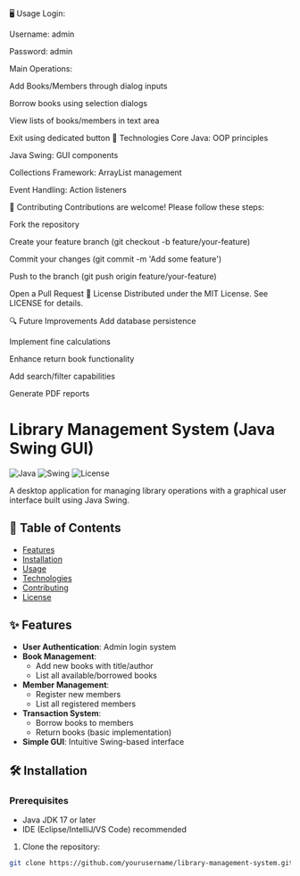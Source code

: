 🖥️ Usage
Login:

Username: admin

Password: admin

Main Operations:

Add Books/Members through dialog inputs

Borrow books using selection dialogs

View lists of books/members in text area

Exit using dedicated button
🧰 Technologies
Core Java: OOP principles

Java Swing: GUI components

Collections Framework: ArrayList management

Event Handling: Action listeners

🤝 Contributing
Contributions are welcome! Please follow these steps:

Fork the repository

Create your feature branch (git checkout -b feature/your-feature)

Commit your changes (git commit -m 'Add some feature')

Push to the branch (git push origin feature/your-feature)

Open a Pull Request
📜 License
Distributed under the MIT License. See LICENSE for details.

🔍 Future Improvements
Add database persistence

Implement fine calculations

Enhance return book functionality

Add search/filter capabilities

Generate PDF reports
# Library Management System (Java Swing GUI)

![Java](https://img.shields.io/badge/Java-17%2B-blue)
![Swing](https://img.shields.io/badge/GUI-Swing-orange)
![License](https://img.shields.io/badge/License-MIT-green)

A desktop application for managing library operations with a graphical user interface built using Java Swing.

## 📖 Table of Contents
- [Features](#-features)
- [Installation](#-installation)
- [Usage](#-usage)
- [Technologies](#-technologies)
- [Contributing](#-contributing)
- [License](#-license)

## ✨ Features
- **User Authentication**: Admin login system
- **Book Management**:
  - Add new books with title/author
  - List all available/borrowed books
- **Member Management**:
  - Register new members
  - List all registered members
- **Transaction System**:
  - Borrow books to members
  - Return books (basic implementation)
- **Simple GUI**: Intuitive Swing-based interface

## 🛠️ Installation
### Prerequisites
- Java JDK 17 or later
- IDE (Eclipse/IntelliJ/VS Code) recommended

1. Clone the repository:
```bash
git clone https://github.com/yourusername/library-management-system.git
